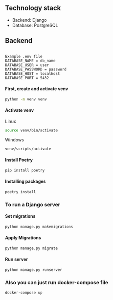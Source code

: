 ## Technology stack

- Backend: Django
- Database: PostgreSQL

## Backend

```plaintext

Example .env file
DATABASE_NAME = db_name
DATABASE_USER = user
DATABASE_PASSWORD = password
DATABASE_HOST = localhost
DATABASE_PORT = 5432
```

#### First, create and activate venv

```sh
python -m venv venv
```
#### Activate venv

Linux
```sh
source venv/bin/activate
```
Windows
```sh
venv/scripts/activate
```

#### Install Poetry

```sh
pip install poetry
```

#### Installing packages

```sh
poetry install
```

### To run a Django server

#### Set migrations

```sh
python manage.py makemigrations
```

#### Apply Migrations

```sh
python manage.py migrate
```

#### Run server

```sh
python manage.py runserver
```

### Also you can just run docker-compose file

```sh
docker-compose up
```
